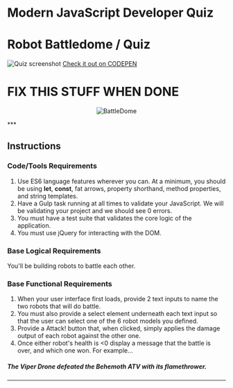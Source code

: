 # Modern JavaScript Developer Quiz
# Robot Battledome / Quiz

![Quiz screenshot](images/mjdQuiz.jpg?raw=true "Quiz Screenshot")
[Check it out on CODEPEN](http://codepen.io/IAmericanArtist/)
# FIX THIS STUFF WHEN DONE
<p align="center">
  <img src="img/zzzzzzzz.gif?raw=true" alt="BattleDome"/>
</p>
***

<!-- ## Setup

1. `cd` to your quizzes directory.
1. Clone this repository and `cd` into the directory it creates.
1. Now run the following commands.

    ```bash
    git checkout -b quiz
    touch index.html
    touch quiz.js
    touch quiz.css
    ```

You are now ready to work in the `quiz` branch.

When your work in complete, push up the branch (`git push origin quiz`) and submit the pull request on Github.
 -->
## Instructions

### Code/Tools Requirements

1. Use ES6 language features wherever you can. At a minimum, you should be using **let**, **const**, fat arrows, property shorthand, method properties, and string templates.
1. Have a Gulp task running at all times to validate your JavaScript. We will be validating your project and we should see 0 errors.
1. You must have a test suite that validates the core logic of the application.
1. You must use jQuery for interacting with the DOM.

### Base Logical Requirements

You'll be building robots to battle each other.

<!-- 1. A base Robot function.
1. Define three robot type functions (e.g. Drone, Bipedal, ATV).
1. Define at least 2 specific robot model functions for each type. -->
<!-- 1. Give each robot model a different range of health. For example, one model can have health range of 50-80, and another one will have a range of 60-120. To accomplish this, read about the [Math.random()](https://developer.mozilla.org/en-US/docs/Web/JavaScript/Reference/Global_Objects/Math/random) function in JavaScript. --> 
<!-- 1. Give each robot model a different range of damage they do using the same technique. -->

### Base Functional Requirements

1. When your user interface first loads, provide 2 text inputs to name the two robots that will do battle.
1. You must also provide a select element underneath each text input so that the user can select one of the 6 robot models you defined.
1. Provide a Attack! button that, when clicked, simply applies the damage output of each robot against the other one.
1. Once either robot's health is <0 display a message that the battle is over, and which one won. For example...

##### The Viper Drone defeated the Behemoth ATV with its flamethrower.

---
<!-- 
## Bonus Goals

### Bonus Logical Requirements

These are **completely** optional, once you have the basic requirements met and want to practice object composition.

1. Define at least six different modifications and six different weapons that can be added to a robot.
1. Each modification should provide some combination of the following benefits - increased protection, increased damage, or evasion capability (ability to avoid some attacks).
1. Define the range of damage that each weapon can do. 


### Bonus Functional Requirements

If you have completed the base requirements, and want to explore object composition more, you may choose to implement these requirements. They are **completely** optional.

1. When your user interface first loads, provide the user with buttons so that one specific robot model can be chosen as Player 1.
1. Once the user selects a robot model for Player 1, show a button for each weapon that can be added to the robot.
1. Once the user selects a weapon for Player 1, show a button for each modification that can be added to the robot.
1. Once Player 1 has a modification, provide the user with buttons so that one specific robot model can be chosen as Player 2.
1. Once the user selects a robot model for Player 2, show a button for each weapon that can be added to the robot.
1. Once the user selects a weapon for Player 2, show a button for each modification that can be added to the robot.
1. Once the modification for Player 2 is chosen, the battle begins.
1. Each round of battle should determine the amount of damage each robot will do with its weapon.
1. That damage should then be adjusted based on the modifications that it has, and what its opponent has.
1. Rounds continue until one of the robots has 0, or less than 0, health.
1. When the battle is over display the outcome to the user. For example...

##### The Viper Drone defeated the Behemoth ATV with its flamethrower.

 -->
